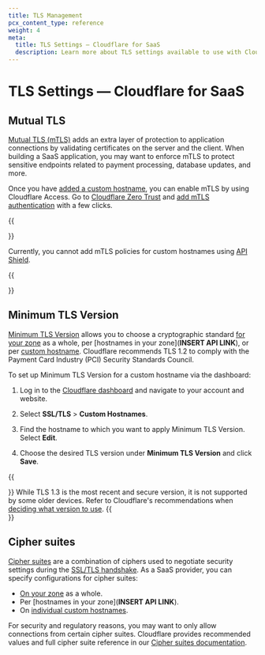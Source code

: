 ```yaml
---
title: TLS Management
pcx_content_type: reference
weight: 4
meta:
  title: TLS Settings — Cloudflare for SaaS
  description: Learn more about TLS settings available to use with Cloudflare for SaaS.
---
```


# TLS Settings — Cloudflare for SaaS

## Mutual TLS

[Mutual TLS (mTLS)](https://www.cloudflare.com/learning/access-management/what-is-mutual-tls/) adds an extra layer of protection to application connections by validating certificates on the server and the client. When building a SaaS application, you may want to enforce mTLS to protect sensitive endpoints related to payment processing, database updates, and more.

Once you have [added a custom hostname](/cloudflare-for-platforms/cloudflare-for-saas/start/getting-started/), you can enable mTLS by using Cloudflare Access. Go to [Cloudflare Zero Trust](https://one.dash.cloudflare.com/) and [add mTLS authentication](/cloudflare-one/identity/devices/access-integrations/mutual-tls-authentication/) with a few clicks.

{{<Aside type="note">}}

Currently, you cannot add mTLS policies for custom hostnames using [API Shield](/api-shield/security/mtls/).

{{</Aside>}}

## Minimum TLS Version

[Minimum TLS Version](/ssl/edge-certificates/additional-options/minimum-tls/) allows you to choose a cryptographic standard [for your zone](/api/operations/zone-settings-change-minimum-tls-version-setting) as a whole, per [hostnames in your zone](**INSERT API LINK**), or per [custom hostname](/api/operations/custom-hostname-for-a-zone-edit-custom-hostname). Cloudflare recommends TLS 1.2 to comply with the Payment Card Industry (PCI) Security Standards Council.

To set up Minimum TLS Version for a custom hostname via the dashboard:

1. Log in to the [Cloudflare dashboard](https://dash.cloudflare.com) and navigate to your account and website.

2. Select **SSL/TLS** > **Custom Hostnames**.

3. Find the hostname to which you want to apply Minimum TLS Version. Select **Edit**.

4. Choose the desired TLS version under **Minimum TLS Version** and click **Save**.

{{<Aside type="note">}}
While TLS 1.3 is the most recent and secure version, it is not supported by some older devices. Refer to Cloudflare's recommendations when [deciding what version to use](/ssl/edge-certificates/additional-options/minimum-tls/#decide-what-version-to-use).
{{</Aside>}}

## Cipher suites

[Cipher suites](/ssl/reference/cipher-suites/) are a combination of ciphers used to negotiate security settings during the [SSL/TLS handshake](https://www.cloudflare.com/learning/ssl/what-happens-in-a-tls-handshake/). As a SaaS provider, you can specify configurations for cipher suites: 

* [On your zone](/api/operations/zone-settings-change-ciphers-setting) as a whole.
* Per [hostnames in your zone](**INSERT API LINK**).
* On [individual custom hostnames](/api/operations/custom-hostname-for-a-zone-edit-custom-hostname).

For security and regulatory reasons, you may want to only allow connections from certain cipher suites. Cloudflare provides recommended values and full cipher suite reference in our [Cipher suites documentation](/ssl/reference/cipher-suites/).
